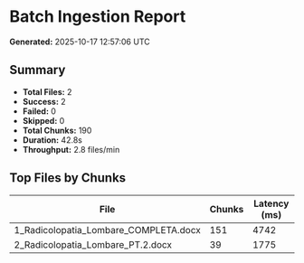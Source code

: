 # Batch Ingestion Report

**Generated:** 2025-10-17 12:57:06 UTC

## Summary

- **Total Files:** 2
- **Success:** 2
- **Failed:** 0
- **Skipped:** 0
- **Total Chunks:** 190
- **Duration:** 42.8s
- **Throughput:** 2.8 files/min

## Top Files by Chunks

| File | Chunks | Latency (ms) |
|------|--------|-------------|
| 1_Radicolopatia_Lombare_COMPLETA.docx | 151 | 4742 |
| 2_Radicolopatia_Lombare_PT.2.docx | 39 | 1775 |

